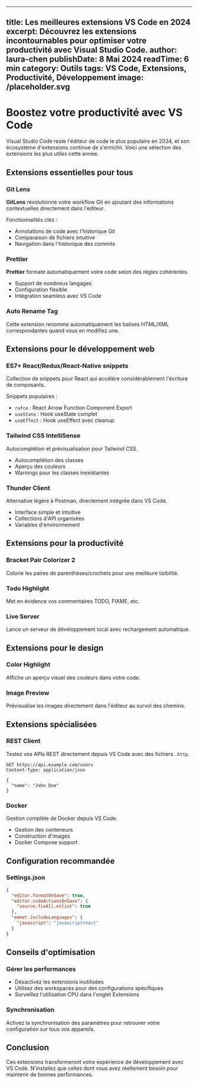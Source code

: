 
---
title: Les meilleures extensions VS Code en 2024
excerpt: Découvrez les extensions incontournables pour optimiser votre productivité avec Visual Studio Code.
author: laura-chen
publishDate: 8 Mai 2024
readTime: 6 min
category: Outils
tags: VS Code, Extensions, Productivité, Développement
image: /placeholder.svg
---

# Boostez votre productivité avec VS Code

Visual Studio Code reste l'éditeur de code le plus populaire en 2024, et son écosystème d'extensions continue de s'enrichir. Voici une sélection des extensions les plus utiles cette année.

## Extensions essentielles pour tous

### Git Lens
**GitLens** révolutionne votre workflow Git en ajoutant des informations contextuelles directement dans l'éditeur.

Fonctionnalités clés :
* Annotations de code avec l'historique Git
* Comparaison de fichiers intuitive
* Navigation dans l'historique des commits

### Prettier
**Prettier** formate automatiquement votre code selon des règles cohérentes.

* Support de nombreux langages
* Configuration flexible
* Intégration seamless avec VS Code

### Auto Rename Tag
Cette extension renomme automatiquement les balises HTML/XML correspondantes quand vous en modifiez une.

## Extensions pour le développement web

### ES7+ React/Redux/React-Native snippets
Collection de snippets pour React qui accélère considérablement l'écriture de composants.

Snippets populaires :
* `rafce` : React Arrow Function Component Export
* `useState` : Hook useState complet
* `useEffect` : Hook useEffect avec cleanup

### Tailwind CSS IntelliSense
Autocomplétion et prévisualisation pour Tailwind CSS.

* Autocomplétion des classes
* Aperçu des couleurs
* Warnings pour les classes inexistantes

### Thunder Client
Alternative légère à Postman, directement intégrée dans VS Code.

* Interface simple et intuitive
* Collections d'API organisées
* Variables d'environnement

## Extensions pour la productivité

### Bracket Pair Colorizer 2
Colorie les paires de parenthèses/crochets pour une meilleure lisibilité.

### Todo Highlight
Met en évidence vos commentaires TODO, FIXME, etc.

### Live Server
Lance un serveur de développement local avec rechargement automatique.

## Extensions pour le design

### Color Highlight
Affiche un aperçu visuel des couleurs dans votre code.

### Image Preview
Prévisualise les images directement dans l'éditeur au survol des chemins.

## Extensions spécialisées

### REST Client
Testez vos APIs REST directement depuis VS Code avec des fichiers `.http`.

```http
GET https://api.example.com/users
Content-Type: application/json

{
  "name": "John Doe"
}
```

### Docker
Gestion complète de Docker depuis VS Code.

* Gestion des conteneurs
* Construction d'images
* Docker Compose support

## Configuration recommandée

### Settings.json
```json
{
  "editor.formatOnSave": true,
  "editor.codeActionsOnSave": {
    "source.fixAll.eslint": true
  },
  "emmet.includeLanguages": {
    "javascript": "javascriptreact"
  }
}
```

## Conseils d'optimisation

### Gérer les performances
* Désactivez les extensions inutilisées
* Utilisez des workspaces pour des configurations spécifiques
* Surveillez l'utilisation CPU dans l'onglet Extensions

### Synchronisation
Activez la synchronisation des paramètres pour retrouver votre configuration sur tous vos appareils.

## Conclusion

Ces extensions transformeront votre expérience de développement avec VS Code. N'installez que celles dont vous avez réellement besoin pour maintenir de bonnes performances.
